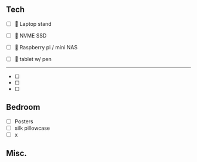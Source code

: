 Tech
----
- [ ] 🔽 Laptop stand
- [ ] 🔽 NVME SSD
- [ ] 🔽 Raspberry pi / mini NAS
- [ ] 🔽 tablet w/ pen


----
- [ ] 
- [ ] 
- [ ] 

Bedroom
---
- [ ] Posters
- [ ] silk pillowcase
- [ ] x

Misc.
---


